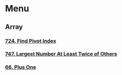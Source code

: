 # Menu
## Array
### [724. Find Pivot Index]("https://leetcode-cn.com/problems/find-pivot-index/")
### [747. Largest Number At Least Twice of Others]("https://leetcode-cn.com/problems/largest-number-at-least-twice-of-others/")
### [66. Plus One]("https://leetcode-cn.com/problems/plus-one/")